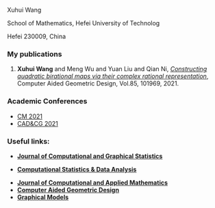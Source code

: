 Xuhui Wang 

School of Mathematics, Hefei University of Technolog

Hefei 230009, China


### My publications
1. **Xuhui Wang** and Meng Wu and Yuan Liu and Qian Ni, *[Constructing quadratic birational maps via their complex rational representation](https://www.sciencedirect.com/science/article/pii/S0167839621000157)*, Computer Aided Geometric Design, Vol.85, 101969, 2021.

### Academic Conferences
- [CM 2021](http://www.mmrc.iss.ac.cn/cscm/cm2021/index.html)
- [CAD&CG 2021](http://cs.dlut.edu.cn/CADCG2021/CADCG2021hyzg.htm)

### Useful links:
- **[Journal of Computational and Graphical Statistics](https://www.tandfonline.com/toc/ucgs20/current)** 

[//]: #((2区)) 
- **[Computational Statistics & Data Analysis](https://www.sciencedirect.com/journal/computational-statistics-and-data-analysis)**

[//]: #((3区)) 
- **[Journal of Computational and Applied Mathematics](https://www.sciencedirect.com/journal/journal-of-computational-and-applied-mathematics)**
- **[Computer Aided Geometric Design](https://www.sciencedirect.com/journal/computer-aided-geometric-design)**
- **[Graphical Models](https://www.sciencedirect.com/journal/graphical-models)**


